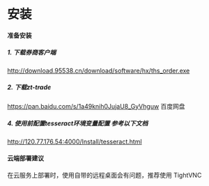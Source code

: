 # 安装

#### 准备安装

##### 1. 下载券商客户端

http://download.95538.cn/download/software/hx/ths_order.exe

##### 2. 下载zt-trade

https://pan.baidu.com/s/1a49knih0JujaU8_GyVhguw 百度网盘

##### 4. 使用前配置tesseract环境变量配置 参考以下文档

http://120.77.176.54:4000/Install/tesseract.html

#### 云端部署建议
在云服务上部署时，使用自带的远程桌面会有问题，推荐使用 TightVNC